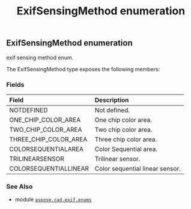 ﻿---
title: ExifSensingMethod enumeration
second_title: Aspose.CAD for Python via .NET API References
description: 
type: docs
weight: 150
url: /python-net/aspose.cad.exif.enums/exifsensingmethod/
is_root: false
---

## ExifSensingMethod enumeration

exif sensing method enum.



The ExifSensingMethod type exposes the following members:

### Fields
| Field | Description |
| :- | :- |
| NOTDEFINED | Not defined. |
| ONE_CHIP_COLOR_AREA | One chip color area. |
| TWO_CHIP_COLOR_AREA | Two chip color area. |
| THREE_CHIP_COLOR_AREA | Three chip color area. |
| COLORSEQUENTIALAREA | Color Sequential area. |
| TRILINEARSENSOR | Trilinear sensor. |
| COLORSEQUENTIALLINEAR | Color sequential linear sensor. |



### See Also
* module [`aspose.cad.exif.enums`](..)
